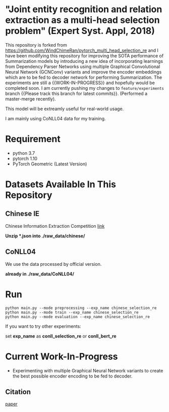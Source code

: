 # "Joint entity recognition and relation extraction as a multi-head selection problem" (Expert Syst. Appl, 2018)

This repository is forked from https://github.com/WindChimeRan/pytorch_multi_head_selection_re and I have been modifying this repository for improving the SOTA performance of Summarization models by introducing a new idea of incorporating learnings from Dependency Parser Networks using multiple Graphical Convolutional Neural Network (GCNConv) variants and improve the encoder embeddings which are to be fed to decoder network for performing Summarization.
The experiments are still a {{WORK-IN-PROGRESS}} and hopefully would be completed soon. 
I am currently pushing my changes to `feature/experiments` branch {{Please track this branch for latest commits}}. (Performed a master-merge recently).

This model will be extreamly useful for real-world usage.

I am mainly using CoNLL04 data for my training.

# Requirement

* python 3.7
* pytorch 1.10
* PyTorch Geometric (Latest Version)

# Datasets Available In This Repository

## Chinese IE
Chinese Information Extraction Competition [link](http://lic2019.ccf.org.cn/kg)

**Unzip \*.json into ./raw_data/chinese/**

## CoNLL04

We use the data processed by official version.

**already in ./raw_data/CoNLL04/**


# Run
```shell
python main.py --mode preprocessing --exp_name chinese_selection_re
python main.py --mode train --exp_name chinese_selection_re 
python main.py --mode evaluation --exp_name chinese_selection_re
```

If you want to try other experiments:

set **exp_name** as **conll_selection_re** or **conll_bert_re**

# Current Work-In-Progress

* Experimenting with multiple Graphical Neural Network variants to create the best possible encoder encoding to be fed to decoder. 

## Citation

[paper](https://arxiv.org/abs/1804.07847)